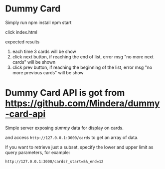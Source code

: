 # Dummy Card

Simply run 
npm install
npm start

click index.html

expected results
1) each time 3 cards will be show
2) click next button, if reaching the end of list, error msg "no more next cards" will be shown
3) click prev button, if reaching the beginning of the list, error msg "no more previous cards" will be show

# Dummy Card API is got from https://github.com/Mindera/dummy-card-api

Simple server exposing *dummy* data for display on cards.



and access ``http://127.0.0.1:3000/cards`` to get an array of data.

If you want to retrieve just a subset, specify the lower and upper limit as query parameters, for example:

    http://127.0.0.1:3000/cards?_start=8&_end=12
